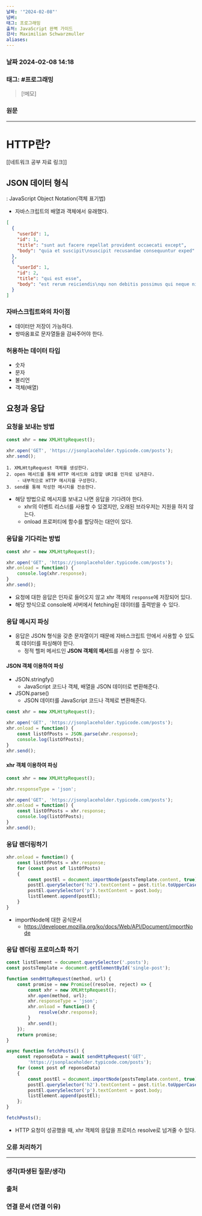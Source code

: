 ```yaml
---
날짜: '"2024-02-08"'
넘버: 
태그: 프로그래밍
출처: JavaScript 완벽 가이드
강사: Maximilian Schwarzmuller
aliases:
---
```

### 날짜  2024-02-08 14:18

### 태그: #프로그래밍 

>[!메모]
>

### 원문
---
# HTTP란?
[[네트워크 공부 자료 링크]]
## JSON 데이터 형식
: JavaScript Object Notation(객체 표기법)
- 자바스크립트의 배열과 객체에서 유래했다.
```json
[
  {
    "userId": 1,
    "id": 1,
    "title": "sunt aut facere repellat provident occaecati except",
    "body": "quia et suscipit\nsuscipit recusandae consequuntur exped"
  },
  {
    "userId": 1,
    "id": 2,
    "title": "qui est esse",
    "body": "est rerum reiciendis\nqu non debitis possimus qui neque nisi nulla"
  }
]
```
### 자바스크립트와의 차이점
- 데이터만 저장이 가능하다.
- 쌍따옴표로 문자열들을 감싸주어야 한다.
### 허용하는 데이터 타입
- 숫자
- 문자
- 불리언
- 객체(배열)
## 요청과 응답
### 요청을 보내는 방법
```js
const xhr = new XMLHttpRequest();

xhr.open('GET', 'https://jsonplaceholder.typicode.com/posts');
xhr.send();
```
```
1. XMLHttpRequest 객체를 생성한다.
2. open 메서드를 통해 HTTP 메서드와 요청할 URI를 인자로 넘겨준다.
	- 내부적으로 HTTP 메시지를 구성한다.
3. send롤 통해 작성한 메시지를 전송한다.
```
- 해당 방법으로 메시지를 보내고 나면 응답을 기다려야 한다.
	- xhr의 이벤트 리스너를 사용할 수 있겠지만, 오래된 브라우저는 지원을 하지 않는다.
	- onload 프로퍼티에 함수를 할당하는 대안이 있다.
###  응답을 기다리는 방법
```js
const xhr = new XMLHttpRequest();

xhr.open('GET', 'https://jsonplaceholder.typicode.com/posts');
xhr.onload = function() {
	console.log(xhr.response);
}
xhr.send();
```
- 요청에 대한 응답은 인자로 들어오지 않고 xhr 객체의 `response`에 저장되어 있다.
- 해당 방식으로 console에 서버에서 fetching된 데이터를 출력받을 수 있다.
### 응답 메시지 파싱
- 응답은 JSON 형식을 갖춘 문자열이기 때문에 자바스크립트 안에서 사용할 수 있도록 데이터를 파싱해야 한다.
	- 정적 헬퍼 메서드인 **JSON 객체의 메서드**를 사용할 수 있다.
#### JSON 객체 이용하여 파싱
- JSON.stringfy()
	- JavaScript 코드나 객체, 배열을 JSON 데이터로 변환해준다.
- JSON.parse()
	- JSON 데이터를 JavaScript 코드나 객체로 변환해준다.
```js
const xhr = new XMLHttpRequest();

xhr.open('GET', 'https://jsonplaceholder.typicode.com/posts');
xhr.onload = function() {
	const listOfPosts = JSON.parse(xhr.response);
	console.log(listOfPosts);
}
xhr.send();
```
#### xhr 객체 이용하여 파싱
```js
const xhr = new XMLHttpRequest();

xhr.responseType = 'json';

xhr.open('GET', 'https://jsonplaceholder.typicode.com/posts');
xhr.onload = function() {
	const listOfPosts = xhr.response;
	console.log(listOfPosts);
}
xhr.send();
```
### 응답 렌더링하기
```js
xhr.onload = function() {
	const listOfPosts = xhr.response;
	for (const post of listOfPosts)
	{
		const postEl = document.importNode(postsTemplate.content, true);
		postEl.querySelector('h2').textContent = post.title.toUpperCase();
		postEl.querySelector('p').textContent = post.body;
		listElement.append(postEl);
	}
}
```
- importNode에 대한 공식문서
	- https://developer.mozilla.org/ko/docs/Web/API/Document/importNode
### 응답 렌더링 프로미스화 하기
```js
const listElement = document.querySelector('.posts');
const postsTemplate = document.getElementById('single-post');

function sendHttpRequest(method, url) {
	const promise = new Promise((resolve, reject) => {
		const xhr = new XMLHttpRequest();
		xhr.open(method, url);
		xhr.responseType = 'json';
		xhr.onload = function() {
			resolve(xhr.response);
		}
		xhr.send();
	});
	return promise;
}

async function fetchPosts() {
	const reponseData = await sendHttpRequest('GET', 
		'https://jsonplaceholder.typicode.com/posts');
	for (const post of reponseData)
	{
		const postEl = document.importNode(postsTemplate.content, true);
		postEl.querySelector('h2').textContent = post.title.toUpperCase();
		postEl.querySelector('p').textContent = post.body;
		listElement.append(postEl);
	};
}

fetchPosts();
```
- HTTP 요청이 성공했을 때, xhr 객체의 응답을 프로미스 resolve로 넘겨줄 수 있다.
### 오류 처리하기



---
### 생각(파생된 질문/생각)

### 출처

### 연결 문서 (연결 이유)
